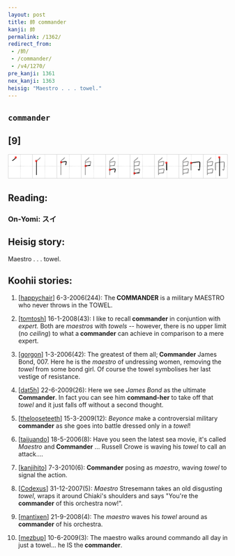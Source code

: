 ```yaml
---
layout: post
title: 帥 commander
kanji: 帥
permalink: /1362/
redirect_from:
 - /帥/
 - /commander/
 - /v4/1270/
pre_kanji: 1361
nex_kanji: 1363
heisig: "Maestro . . . towel."
---
```


## `commander`

## [9]

<div class="stroke"><img src="../images/E5B8A5.png" /></div>

## Reading:

### On-Yomi: スイ

## Heisig story:

Maestro . . . towel.

## Koohii stories:

1) [<a href="http://kanji.koohii.com/profile/happychair">happychair</a>] 6-3-2006(244): The<strong> COMMANDER</strong> is a military MAESTRO who never throws in the TOWEL.

2) [<a href="http://kanji.koohii.com/profile/tomtosh">tomtosh</a>] 16-1-2008(43): I like to recall<strong> commander</strong> in conjuntion with <em>expert.</em> Both are <em>maestros</em> with <em>towels</em> -- however, there is no upper limit (no <em>ceiling</em>) to what a<strong> commander</strong> can achieve in comparison to a mere expert.

3) [<a href="http://kanji.koohii.com/profile/gorgon">gorgon</a>] 1-3-2006(42): The greatest of them all;<strong> Commander</strong> James Bond, 007. Here he is the <em>maestro</em> of undressing women, removing the <em>towel</em> from some bond girl. Of course the towel symbolises her last vestige of resistance.

4) [<a href="http://kanji.koohii.com/profile/dat5h">dat5h</a>] 22-6-2009(26): Here we see <em>James Bond</em> as the ultimate<strong> Commander</strong>. In fact you can see him <strong>command-her</strong> to take off that <em>towel</em> and it just falls off without a second thought.

5) [<a href="http://kanji.koohii.com/profile/thelooseteeth">thelooseteeth</a>] 15-3-2009(12): <em>Beyonce</em> make a controversial military <strong>commander</strong> as she goes into battle dressed only in a <em>towel</em>!

6) [<a href="http://kanji.koohii.com/profile/taijuando">taijuando</a>] 18-5-2006(8): Have you seen the latest sea movie, it&#039;s called <em>Maestro</em> and<strong> Commander</strong> ... Russell Crowe is waving his <em>towel</em> to call an attack....

7) [<a href="http://kanji.koohii.com/profile/kanjihito">kanjihito</a>] 7-3-2010(6): <strong>Commander</strong> posing as <em>maestro</em>, waving <em>towel</em> to signal the action.

8) [<a href="http://kanji.koohii.com/profile/Codexus">Codexus</a>] 31-12-2007(5): <em>Maestro</em> Stresemann takes an old disgusting <em>towel</em>, wraps it around Chiaki&#039;s shoulders and says &quot;You&#039;re the<strong> commander</strong> of this orchestra now!&quot;.

9) [<a href="http://kanji.koohii.com/profile/mantixen">mantixen</a>] 21-9-2008(4): The <em>maestro</em> waves his <em>towel</em> around as<strong> commander</strong> of his orchestra.

10) [<a href="http://kanji.koohii.com/profile/mezbup">mezbup</a>] 10-6-2009(3): The maestro walks around commando all day in just a towel... he IS the<strong> commander</strong>.
